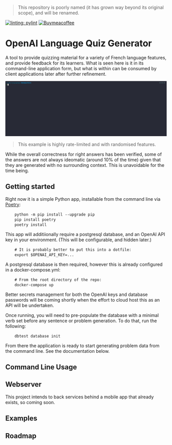 > This repository is poorly named (it has grown way beyond its original scope), and will be renamed.

[![linting: pylint](https://img.shields.io/badge/linting-pylint-yellowgreen)](https://github.com/pylint-dev/pylint) [![Buymeacoffee](https://badgen.net/badge/icon/buymeacoffee?icon=buymeacoffee&label)](https://www.buymeacoffee.com/mrbeverage)

# OpenAI Language Quiz Generator

A tool to provide quizzing material for a variety of French language features, and provide feedback for its learners.  What is seen here is it in its command-line application form, but what is within can be consumed by client applications later after further refinement.

![Example](docs/example.gif)
> This example is highly rate-limited and with randomised features.

While the overall correctness for right answers has been verified, some of the answers are not always ideomatic (around 10% of the time) given that they are generated with no surrounding context.  This is unavoidable for the time being.

## Getting started

Right now it is a simple Python app, installable from the command line via [Poetry](https://python-poetry.org/):
```
    python -m pip install --upgrade pip
    pip install poetry
    poetry install
```
This app will additiionally require a postgresql database, and an OpenAI API key in your environment.  (This will be configurable, and hidden later.)
```
    # It is probably better to put this into a dotfile:
    export $OPENAI_API_KEY=...
```
A postgresql database is then required, however this is already configured in a docker-compose.yml:
```
    # From the root directory of the repo:
    docker-compose up
```
Better secrets management for both the OpenAI keys and database passwords will be coming shortly when the effort to cloud host this as an API will be undertaken.

Once running, you will need to pre-populate the database with a minimal verb set before any sentence or problem generation.  To do that, run the following:
```
    dbtest database init
```
From there the application is ready to start generating problem data from the command line.  See the documentation below.

## Command Line Usage

## Webserver

This project intends to back services behind a mobile app that already exists, so coming soon.

## Examples

## Roadmap
